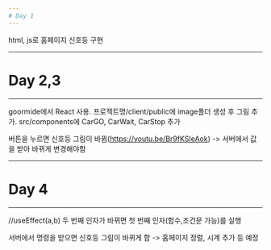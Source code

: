 ```yaml
---
# Day 1
---
```

html, js로 홈페이지 신호등 구현

---
# Day 2,3
---
goormide에서 React 사용.
프로젝트명/client/public에 image폴더 생성 후 그림 추가.
src/components에 CarGO, CarWait, CarStop 추가

버튼을 누르면 신호등 그림이 바뀜(https://youtu.be/Br9fKSIeAok)
    -> 서버에서 값을 받아 바뀌게 변경해야함

---
# Day 4
---
//useEffect(a,b) 두 번째 인자가 바뀌면 첫 번째 인자(함수,조건문 가능)를 실행

서버에서 명령을 받으면 신호등 그림이 바뀌게 함
    -> 홈페이지 정렬, 시계 추가 등 예정